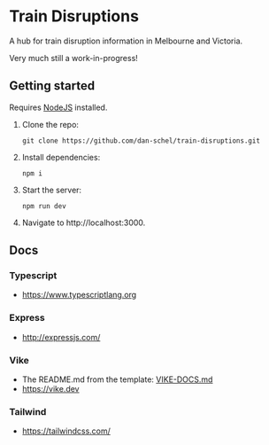 # Train Disruptions

A hub for train disruption information in Melbourne and Victoria.

Very much still a work-in-progress!

## Getting started

Requires [NodeJS](https://nodejs.org/en) installed.

1. Clone the repo:

   ```
   git clone https://github.com/dan-schel/train-disruptions.git
   ```

2. Install dependencies:

   ```
   npm i
   ```

3. Start the server:

   ```
   npm run dev
   ```

4. Navigate to http://localhost:3000.

## Docs

### Typescript

- https://www.typescriptlang.org

### Express

- http://expressjs.com/

### Vike

- The README.md from the template: [VIKE-DOCS.md](./VIKE-DOCS.md)
- https://vike.dev

### Tailwind

- https://tailwindcss.com/
